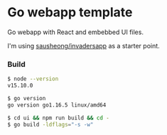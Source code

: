 # Go webapp template

Go webapp with React and embebbed UI files.

I'm using [sausheong/invadersapp](https://github.com/sausheong/invadersapp) as a starter point.

### Build

```sh
$ node --version
v15.10.0

$ go version
go version go1.16.5 linux/amd64

$ cd ui && npm run build && cd -
$ go build -ldflags="-s -w"
```
